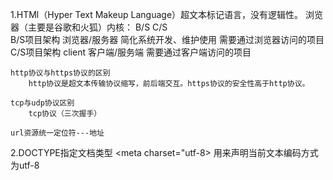 1.HTMl（Hyper Text Makeup Language）超文本标记语言，没有逻辑性。
	浏览器（主要是谷歌和火狐）内核：
	B/S 
	C/S 	
	B/S项目架构		浏览器/服务器  简化系统开发、维护使用 
		需要通过浏览器访问的项目
	C/S项目架构  client		客户端/服务端
		需要通过客户端访问的项目

	http协议与https协议的区别
	 	http协议是超文本传输协议缩写，前后端交互。https协议的安全性高于http协议。

	tcp与udp协议区别
		tcp协议（三次握手）
	
	url资源统一定位符---地址

2.DOCTYPE指定文档类型	
	<html>
	<head>
	<meta charset="utf-8>	用来声明当前文本编码方式为utf-8
	<title>
	<body>

.html与.htm有什么区别？  并没有什么区别，以前的系统问题，导致无法全显示。

3.
	块级元素：独占一行，并且可以设置宽高。

	行内元素：共享一行，不可以设置宽高
		img除外

		将行内元素转换成块级元素：display:block; 将块级元素转换成行内元素：display:inline;
		如果将元素设置为行内块级元素：dispaly:inline-block
			(和其他元素共享一行，可以设置宽高)
		行内元素一般不嵌套块级元素
		p标签是三级标签，不可嵌套比它级别更高的标签。

		无意义标签:span、div

	空元素：

	html属性：
		核心属性(大多数元素含有的属性)：
			id
			class
			title
			style

	实体：
		空格：&nbsp;  

	注释：

	段落p标签自带margin

	有序列表ol
	无序列表ul

	超链接：
		href表示跳转的目的地，取值：   id值用于锚点跳转	 URL使用path来定位文件相对路径与绝对路径   email

	图片：
		alt与title的区别：
			alt表示替换图片的文本内容，当url地址出错的时候会显示alt的 内容。
			title作为图片的标题内容

		LayUI经典模块化框架（写js项目的时候可以使用）

	表格：
		在tbody里面追加表格
			th表头，td单元格。

	HTML5里面新增标签（版本低无法使用，语义化标签）
		header
		
		details元素
			open属性

4.表单（表单提交方式跟表单提交数据类型）
	get携带参数比较少，安全性少。
	post携带参数多，且安全性更高。

	通过enctype属性设定表单数据的内容类型
		form-data  以流的方式上传文档

	input表单组件
		textarea多行文本

	表单HTML5新增标签：progress
	input的type属性取值
	autofocus：自动聚焦
	pattern：正则表达式
	required：必填

5.CSS（Cast Style Sheets）
	引入方式：
		外部样式表
			外部样式表link与@import的区别:
				link 属于HTML中的标签，页面加载时同时被加载，link没有兼容问题。
				@import 属于CSS范畴，页面加载完成后再去加载，import要考虑兼容问题。
		内部样式表

		行内样式表

	样式表引入的优先级：行内样式 > 外部样式表 = 内嵌式样式表（就近原则）

6.盒子模型(由外到内：边距(margin) => 边框(border) => 填充(padding) => 内容)
	w3c
		设置width和height是内容区的
		盒子的宽高：内容区+padding区+border区
		所占屏幕空间的宽高：盒子的宽高+margin区
		内容区的宽高：width和height
	ie盒子
		设置width和height是盒子的宽高
		盒子的宽高：width和height
		所占屏幕空间的宽高：盒子的宽高+margin区
		内容区的宽高：width和height-border区-padding区
	转换
		box-sizing:content-box;  //w3c
		box-sizing:border-box;  //ie
	padding(填充)/margin(边距)
		填充就是指向一个元素的内部增加空间，也可以称为"内边距",与外边距不同的是填充会改变元素大小，随着填充的增加，元素会被撑大。
		4个值  上  右  下 左
		3个值  上  左右  下
		2个值  上下  左右
		一个值 上下左右


7.选择器
	普遍选择器/统配选择器

	后代选择器
	使用""隔开两个选择器


	子代选择器：
	相邻同胞选择：
	一般同胞选择器：
	多选择器：
	组合选择器：
	属性选择器：
	伪类选择器：以冒号:开头的
		*:first-child  选中第一个孩子
		*:last-child   选中最后一个孩子
		*:nth-child(n/2n+1/odd/even)  从1开始  选中第几个孩子
		*:nth-last-child(n/2n+1/odd/even) 选中倒数第几个孩子
		*:first-of-type  每种类型中的第一个孩子
		*:last-of-type  每种类型中的最后一个孩子
		*:nth-of-type(n/2n+1/odd/even)  每种类型中的第几个孩子
		*:nth-last-of-type(n/2n+1/odd/even) 每种类型中的倒数第几个孩子
		*:only-child 选中独生子元素

		:link      未被访问的
		:visited   已访问的
		:hover     悬停的
		:active    点击的
		:focus     聚焦的
		:disabled  禁用的
		:enabled   可用的
		:checked   用户选中的
		:default   默认选中的
		:invalid   未通过验证的
		:valid     通过验证的
		:required  必填项
		:optional  选填项
		:in-range  在范围内
		:out-of-range 在范围外

	伪元素选择器：以双冒号::开头的，用在选择器后用于选择指定的元素
		::after     content属性		清除浮动的操作
		::before    content属性
		div::first-letter  第一个字符 你
			<div>
				你好
				<p>hello</p>
			</div>
		::first-line
			第一行
		::selection 用户在浏览器中的选中的字符

	特性值：（同一个元素不能跨等级比较）
		声明在元素的style属性中，特性值为1000
		声明在一个选择器中的所有ID选择器，100
		包含在一个选择器中的所有类选择器，属性选择器，伪元素选择器，特性值为10
		包含在一个选择器中的所有元素选择器，伪元素选择器，特性值为1

	a标签访问的顺序：

	级联与继承（一般不使用）
	CSS的级联
		1.@important  最优先
		2.特性值
			style属性内的  1000
			ID选择器   100
			Class选择器、属性选择器、伪类选择器    10
			标签选择器、伪元素选择器  1
			其他* > 空格 + ~  0 
		3.位置规则
			就近原则
			如果特性值一样，后面的设置覆盖前面的设置。
	CSS继承
		属性值可以取值为
			inherit  继承
			initial  默认样式，不继承的   color
			unset  不设置，没有操作。该继承的继承，不继承的不继承
	
	绝对值单位：px
	相对值单位：em

	百分比：布局中使用百分比布局必须在上层元素使用固定宽高。

	字体图标：

	列表样式

8.CSS新增标签

9.定位布局、浮动布局、伸缩盒布局

定位布局  position属性
	定位布局完全脱离。
	1.静态定位
		position:static;
		默认文档流的位置
	2.相对定位
		position:relative;
		相对于原来的位置进行定位。
		原先位置保留，不脱离文档流
	3.绝对定位
		position:absolute;
		如果有定位的祖先元素，相对于离它最近的定位的祖先元素定位
		如果没有定位的祖先元素，相对于视口区的左上角定位
		原先位置不保留，脱离文档流
	4.固定定位
		position:fixed;
		固定在浏览器(视口区)的某个位置上
		原先位置不保留，脱离文档流
	定位元素：使用相对定位，绝对定位，固定定位，定位的元素
	定位元素才可以使用以下属性：left,right,top,bottom


浮动布局
	浮动元素不会覆盖文字内容。浮动布局脱离文档流，不脱离文本流，不会遮挡行内元素。
	脱离文档流，飘在上层
	float:left/right;
	浮动元素在排列的时候，只参考一个前一个元素位置即可。
	清除浮动（清除浮动时可以清楚左浮动，也可以清除右浮动）：
		兄弟元素之间清除浮动产生的影响：clear:both
		父子元素之间清除浮动产生的影响：overflow:hidden;(父元素上的)
	浮动元素的重叠问题：
		1.浮动元素不会覆盖文字内容。
		2.浮动元素不会覆盖图片内容(因为图片本身也属于文本，可以把图片看作一个特殊的文字)
		3.浮动元素不会覆盖表单元素(输入框、单选按钮、复选框、按钮、下拉选择框等)
	
伸缩盒布局
	等比例划分
	
	z-index 层叠顺序
		值越大离眼睛越近 0【默认】 -100 1000
		绝对定位元素，层叠顺序

	浮动、定位块级元素，不再独占一行，需要自己设置


	盒子、浮动、定位、flex

10.动画与变形
	动画
		一帧一帧的东西组成一个动画序列
		先声明动画序列，再使用
		声明：

11.媒体查询

11.DOM 树节点
